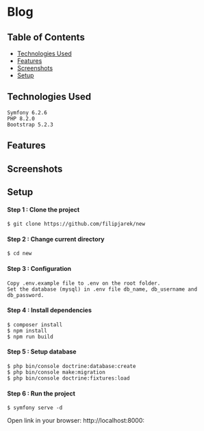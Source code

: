 # Blog

## Table of Contents
* [Technologies Used](#technologies-used)
* [Features](#features)
* [Screenshots](#screenshots)
* [Setup](#setup)

## Technologies Used

    Symfony 6.2.6
    PHP 8.2.0
    Bootstrap 5.2.3
    
## Features

## Screenshots

## Setup
#### Step 1 : Clone the project
```
$ git clone https://github.com/filipjarek/new
```
#### Step 2 : Change current directory
```
$ cd new
```
#### Step 3 : Configuration
```
Copy .env.example file to .env on the root folder.
Set the database (mysql) in .env file db_name, db_username and db_password.
```
#### Step 4 : Install dependencies
```
$ composer install
$ npm install
$ npm run build
```
#### Step 5 : Setup database
```
$ php bin/console doctrine:database:create
$ php bin/console make:migration
$ php bin/console doctrine:fixtures:load
```
#### Step 6 : Run the project
```
$ symfony serve -d
```
Open link in your browser: http://localhost:8000:
